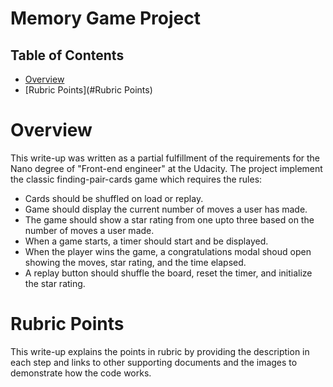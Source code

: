 # Memory Game Project

## Table of Contents

* [Overview](#Overview)
* [Rubric Points](#Rubric Points)

# Overview

This write-up was written as a partial fulfillment of the requirements for the Nano degree of "Front-end engineer" at the Udacity. The project implement the classic finding-pair-cards game which requires the rules:

- Cards should be shuffled on load or replay.
- Game should display the current number of moves a user has made.
- The game should show a star rating from one upto three based on the number of moves a user made.
- When a game starts, a timer should start and be displayed.
- When the player wins the game, a congratulations modal shoud open showing the moves, star rating, and the time elapsed.
- A replay button should shuffle the board, reset the timer, and initialize the star rating.

# Rubric Points

This write-up explains the points in rubric by providing the description in each step and links to other supporting documents and the images to demonstrate how the code works.
